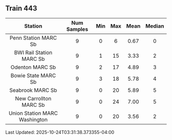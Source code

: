 ## Train 443

| Station | Num Samples | Min | Max | Mean | Median |
| :-----: | :---------: | :-: | :-: | :--: | :----: |
| Penn Station MARC Sb | 9 | 0 | 6 | 0.67 | 0 |
| BWI Rail Station MARC Sb | 9 | 1 | 15 | 3.33 | 2 |
| Odenton MARC Sb | 9 | 2 | 17 | 4.89 | 3 |
| Bowie State MARC Sb | 9 | 3 | 18 | 5.78 | 4 |
| Seabrook MARC Sb | 9 | 0 | 20 | 5.89 | 5 |
| New Carrollton MARC Sb | 9 | 0 | 24 | 7.00 | 5 |
| Union Station MARC Washington | 9 | 0 | 20 | 3.56 | 2 |


Last Updated: 2025-10-24T03:31:38.373355-04:00